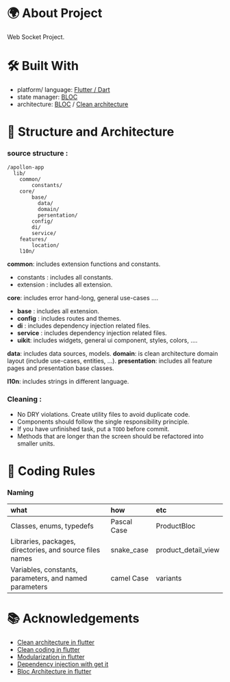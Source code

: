 # 🌍 About Project

Web Socket Project.

# 🛠 Built With
- platform/ language: [Flutter / Dart](https://docs.flutter.dev/)
- state manager: [BLOC](https://bloclibrary.dev/#/)
- architecture: [BLOC](https://medium.com/codechai/architecting-your-flutter-project-bd04e144a8f1) / [Clean architecture](https://blog.cleancoder.com/uncle-bob/2012/08/13/the-clean-architecture.html)

# 📐 Structure and Architecture

### source structure :
```
/apollon-app
  lib/
    common/
        constants/
    core/
        base/
          data/
          domain/
          persentation/
        config/
        di/
        service/
    features/
        location/
    l10n/
```

**common**: includes extension functions and constants.
* constants : includes all constants.
* extension : includes all extension.

**core**: includes error hand-long, general use-cases ....
* **base** : includes all extension.
* **config** : includes routes and themes.
* **di** : includes dependency injection related files.
* **service** : includes dependency injection related files.
* **uikit**: includes widgets, general ui component, styles, colors, ....

**data**: includes data sources, models.
**domain**: is clean architecture domain layout (include use-cases, entities, ...).
**presentation**: includes all feature pages and presentation base classes.

**l10n**: includes strings in different language.

### Cleaning :

- No DRY violations. Create utility files to avoid duplicate code.
- Components should follow the single responsibility principle.
- If you have unfinished task, put a `TODO` before commit.
- Methods that are longer than the screen should be refactored into smaller units.


# 🧾 Coding Rules

### Naming

| what | how     | etc    |
| :-------- | :------- | :---------- |
| Classes, enums, typedefs | Pascal Case | ProductBloc  |
| Libraries, packages, directories, and source files names | snake_case | product_detail_view  |
| Variables, constants, parameters, and named parameters | camel Case | variants  |


# 📚 Acknowledgements

- [Clean architecture in flutter](https://devmuaz.medium.com/flutter-clean-architecture-series-part-1-d2d4c2e75c47)
- [Clean coding in flutter](https://medium.com/flutter-community/flutter-best-practices-and-tips-7c2782c9ebb5)
- [Modularization in flutter](https://medium.com/flutter-community/mastering-flutter-modularization-in-several-ways-f5bced19101a)
- [Dependency injection with get it](https://pub.dev/packages/get_it)
- [Bloc Architecture in flutter](https://medium.com/codechai/architecting-your-flutter-project-bd04e144a8f1)